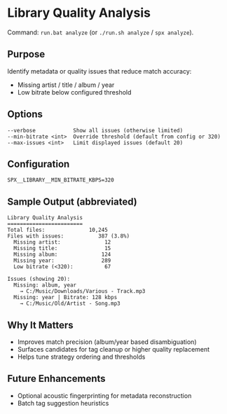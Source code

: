 # Library Quality Analysis

Command: `run.bat analyze` (or `./run.sh analyze` / `spx analyze`).

## Purpose
Identify metadata or quality issues that reduce match accuracy:
- Missing artist / title / album / year
- Low bitrate below configured threshold

## Options
```
--verbose            Show all issues (otherwise limited)
--min-bitrate <int>  Override threshold (default from config or 320)
--max-issues <int>   Limit displayed issues (default 20)
```

## Configuration
`SPX__LIBRARY__MIN_BITRATE_KBPS=320`

## Sample Output (abbreviated)
```
Library Quality Analysis
========================
Total files:              10,245
Files with issues:           387 (3.8%)
  Missing artist:              12
  Missing title:               15
  Missing album:              124
  Missing year:               289
  Low bitrate (<320):          67

Issues (showing 20):
  Missing: album, year
    → C:/Music/Downloads/Various - Track.mp3
  Missing: year | Bitrate: 128 kbps
    → C:/Music/Old/Artist - Song.mp3
```

## Why It Matters
- Improves match precision (album/year based disambiguation)
- Surfaces candidates for tag cleanup or higher quality replacement
- Helps tune strategy ordering and thresholds

## Future Enhancements
- Optional acoustic fingerprinting for metadata reconstruction
- Batch tag suggestion heuristics
